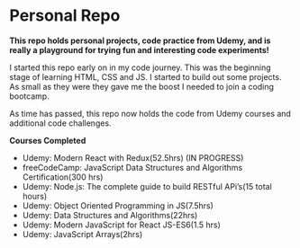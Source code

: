 # Personal Repo

**This repo holds personal projects, code practice from Udemy, and is really a playground for trying fun and interesting code experiments!**

I started this repo early on in my code journey. This was the beginning stage of learning HTML, CSS and JS. I started to build out some projects. As small as they were they gave me the boost I needed to join a coding bootcamp.

As time has passed, this repo now holds the code from Udemy courses and additional code challenges.

**Courses Completed**

- Udemy: Modern React with Redux(52.5hrs) (IN PROGRESS)
- freeCodeCamp: JavaScript Data Structures and Algorithms Certification(300 hrs)
- Udemy: Node.js: The complete guide to build RESTful APi’s(15 total hours)
- Udemy: Object Oriented Programming in JS(7.5hrs)
- Udemy: Data Structures and Algorithms(22hrs)
- Udemy: Modern JavaScript for React JS-ES6(1.5 hrs)
- Udemy: JavaScript Arrays(2hrs)

